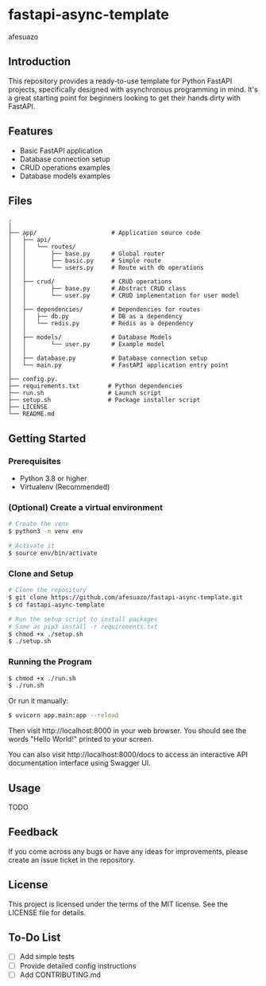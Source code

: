 # fastapi-async-template

afesuazo

## Introduction

This repository provides a ready-to-use template for Python FastAPI projects,
specifically designed with asynchronous programming in mind. 
It's a great starting point for beginners looking to get their hands dirty with FastAPI.

## Features

* Basic FastAPI application
* Database connection setup
* CRUD operations examples
* Database models examples

## Files

```
.
│
├── app/                     # Application source code
│   ├── api/                 
│   │   └── routes/          
│   │       ├── base.py      # Global router
│   │       ├── basic.py     # Simple route
│   │       └── users.py     # Route with db operations
│   │
│   ├── crud/                # CRUD operations
│   │       ├── base.py      # Abstract CRUD class
│   │       └── user.py      # CRUD implementation for user model
│   │
│   ├── dependencies/        # Dependencies for routes
│   │   ├── db.py            # DB as a dependency
│   │   └── redis.py         # Redis as a dependency
│   │
│   ├── models/              # Database Models
│   │       └── user.py      # Example model
│   │
│   ├── database.py          # Database connection setup
│   └── main.py              # FastAPI application entry point
│
├── config.py.              
├── requirements.txt        # Python dependencies
├── run.sh                  # Launch script
├── setup.sh                # Package installer script
├── LICENSE                 
└── README.md
```

## Getting Started

### Prerequisites
* Python 3.8 or higher
* Virtualenv (Recommended)

### (Optional) Create a virtual environment

```bash
# Create the venv
$ python3 -m venv env

# Activate it
$ source env/bin/activate
```

### Clone and Setup

```bash
# Clone the repository
$ git clone https://github.com/afesuazo/fastapi-async-template.git
$ cd fastapi-async-template

# Run the setup script to install packages
# Same as pip3 install -r requirements.txt
$ chmod +x ./setup.sh
$ ./setup.sh
```

### Running the Program

```bash
$ chmod +x ./run.sh
$ ./run.sh
```

Or run it manually:

```bash
$ uvicorn app.main:app --reload
```

Then visit http://localhost:8000 in your web browser. 
You should see the words "Hello World!" printed to your screen.

You can also visit http://localhost:8000/docs to access an 
interactive API documentation interface using Swagger UI.

## Usage

TODO

## Feedback

If you come across any bugs or have any ideas for improvements, 
please create an issue ticket in the repository.

## License

This project is licensed under the terms of the MIT license. See the LICENSE file for details.

## To-Do List

- [ ] Add simple tests
- [ ] Provide detailed config instructions
- [ ] Add CONTRIBUTING.md
